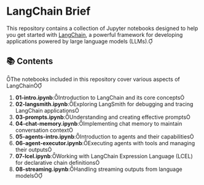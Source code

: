 # LangChain Brief

This repository contains a collection of Jupyter notebooks designed to help you get started with [LangChain](https://www.langchain.com/), a powerful framework for developing applications powered by large language models (LLMs).

## 📚 Contents
The notebooks included in this repository cover various aspects of LangChain

1. **01-intro.ipynb**:Introduction to LangChain and its core concepts
2. **02-langsmith.ipynb**:Exploring LangSmith for debugging and tracing LangChain applications
3. **03-prompts.ipynb**:Understanding and creating effective prompts
4. **04-chat-memory.ipynb**:Implementing chat memory to maintain conversation context
5. **05-agents-intro.ipynb**:Introduction to agents and their capabilities
6. **06-agent-executor.ipynb**:Executing agents with tools and managing their outputs
7. **07-lcel.ipynb**:Working with LangChain Expression Language (LCEL) for declarative chain definitions
8. **08-streaming.ipynb**:Handling streaming outputs from language models
